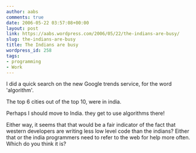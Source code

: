 ```yaml
---
author: aabs
comments: true
date: 2006-05-22 03:57:08+00:00
layout: post
link: https://aabs.wordpress.com/2006/05/22/the-indians-are-busy/
slug: the-indians-are-busy
title: The Indians are busy
wordpress_id: 258
tags:
- programming
- Work
---
```


I did a quick search on the new Google trends service, for the word 'algorithm'.

The top 6 cities out of the top 10, were in india.

Perhaps I should move to India. they get to use algorithms there!

Either way, it seems that that would be a fair indicator of the fact that western developers are writing less low level code than the indians? Either that or the india programmers need to refer to the web for help more often. Which do you think it is?
